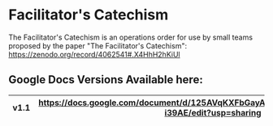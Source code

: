 # Facilitator's Catechism
The Facilitator's Catechism is an operations order for use by small teams proposed by the paper "The Facilitator's Catechism": https://zenodo.org/record/4062541#.X4HhH2hKiUl

## Google Docs Versions Available here:
| v1.1 | https://docs.google.com/document/d/125AVqKXFbGayAdoLzy_V86sQYxvt1cJPYiaUV-i39AE/edit?usp=sharing |
| --- | --- |
